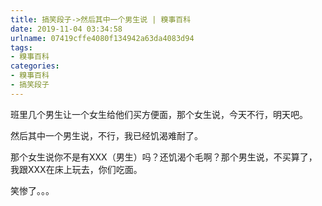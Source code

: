 ```yaml
---
title: 搞笑段子->然后其中一个男生说 | 糗事百科
date: 2019-11-04 03:34:58
urlname: 07419cffe4080f134942a63da4083d94
tags: 
- 糗事百科
categories:
- 糗事百科
- 搞笑段子
---
```

班里几个男生让一个女生给他们买方便面，那个女生说，今天不行，明天吧。

然后其中一个男生说，不行，我已经饥渴难耐了。

那个女生说你不是有XXX（男生）吗？还饥渴个毛啊？那个男生说，不买算了，我跟XXX在床上玩去，你们吃面。

笑惨了。。。


